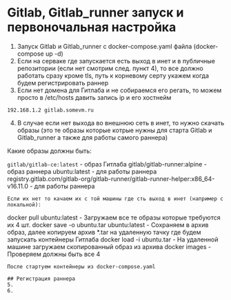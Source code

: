 # Gitlab, Gitlab_runner запуск и первоночальная настройка

1. Запуск Gitlab и Gitlab_runner c docker-compose.yaml файла (docker-compose up -d)
2. Если на серваке где запускается есть выход в инет и в публичные репозитории (если нет смотрим след. пункт 4), то все должно работать сразу кроме tls, путь к корневому серту укажем когда будем регистрировать раннер
3. Если нет домена для Гитлаба и не собираемся его регать, то можем просто в /etc/hosts давить запись ip и его хостнейм
```
192.168.1.2 gitlab.somevm.ru
```
4. В случае если нет выхода во внешнюю сеть в инет, то нужно скачать образы (это те образы которые котрые нужны для старта Gitlab и Gitlab_runner а также для работы самого раннера)

Какие образы должны быть:


```gitlab/gitlab-ce:latest```     - образ Гитлаба
gitlab/gitlab-runner:alpine - образ раннера
ubuntu:latest               - для работы раннера
registry.gitlab.com/gitlab-org/gitlab-runner/gitlab-runner-helper:x86_64-v16.11.0 - для работы раннера

```
Если их нет то качаем их с той машины где сть выход в инет (например с локальной):

```
docker pull ubuntu:latest               - Загружаем все те образы которые требуются их 4 шт.
docker save -o ubuntu.tar ubuntu:latest - Сохраняем в архив образ, далее копируем архив *.tar на удаленную тачку где будем запускать контейнеры Гитлаба
docker load -i ubuntu.tar               - На удаленной машине загружаем скопированный образ из архива
docker images                           - Проверяем должны быть все 4
```
После стартуем контейнеры из docker-compose.yaml 

## Регистрация раннера
5. 
6. 

